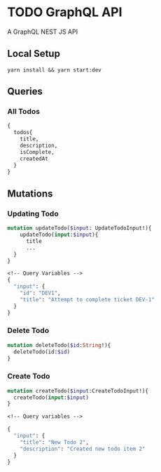 # TODO GraphQL API

A GraphQL NEST JS API

## Local Setup

```
yarn install && yarn start:dev
```

## Queries

### All Todos

```graphql
{
  todos{
    title,
    description,
    isComplete,
    createdAt
  }
}
```

## Mutations

### Updating Todo

```graphql
mutation updateTodo($input: UpdateTodoInput!){
 	updateTodo(input:$input){
      title
      ...
  }
}

<!-- Query Variables -->
{
  "input": {
    "id": "DEV1",
    "title": "Attempt to complete ticket DEV-1"
  }
}
```

### Delete Todo

```graphql
mutation deleteTodo($id:String!){
  deleteTodo(id:$id)
}
```

### Create Todo

```graphql
mutation createTodo($input:CreateTodoInput!){
  createTodo(input:$input)
}

<!-- Query variables -->

{
  "input": {
    "title": "New Todo 2",
    "description": "Created new todo item 2"
  }
}
```